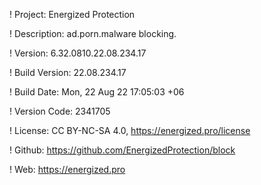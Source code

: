 ! Project: Energized Protection

! Description: ad.porn.malware blocking.

! Version: 6.32.0810.22.08.234.17

! Build Version: 22.08.234.17

! Build Date: Mon, 22 Aug 22 17:05:03 +06

! Version Code: 2341705

! License: CC BY-NC-SA 4.0, https://energized.pro/license

! Github: https://github.com/EnergizedProtection/block

! Web: https://energized.pro
